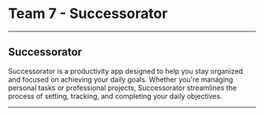 # Team 7 - Successorator 

---

## Successorator

Successorator is a productivity app designed to help you stay organized and focused on achieving your daily goals. Whether you're managing personal tasks or professional projects, Successorator streamlines the process of setting, tracking, and completing your daily objectives.

---
